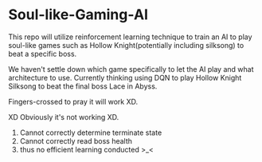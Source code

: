 # Soul-like-Gaming-AI
This repo will utilize reinforcement learning technique to train an AI to play soul-like games such as Hollow Knight(potentially including silksong)  to beat a specific boss.

We haven't settle down which game specifically to let the AI play and what architecture to use. Currently thinking using DQN to play Hollow Knight Silksong to beat the final boss Lace in Abyss.

Fingers-crossed to pray it will work XD.

XD Obviously it's not working XD.
1. Cannot correctly determine terminate state
2. Cannot correctly read boss health
3. thus no efficient learning conducted >_<
